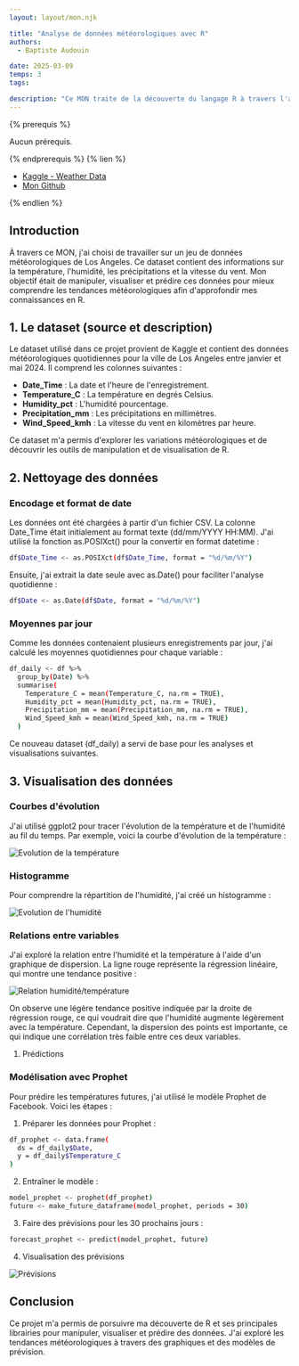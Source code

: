 ```yaml
---
layout: layout/mon.njk

title: "Analyse de données météorologiques avec R"
authors:
  - Baptiste Audouin

date: 2025-03-09
temps: 3
tags:

description: "Ce MON traite de la découverte du langage R à travers l'analyse de données météorologiques."
---
```


{% prerequis %}

Aucun prérequis.

{% endprerequis %}
{% lien %}

- [Kaggle - Weather Data](https://www.kaggle.com/datasets/prasad22/weather-data/data)
- [Mon Github](https://github.com/baptiste7905/MON3.2)

{% endlien %}


## Introduction

À travers ce MON, j'ai choisi de travailler sur un jeu de données météorologiques de Los Angeles. Ce dataset contient des informations sur la température, l'humidité, les précipitations et la vitesse du vent. Mon objectif était de manipuler, visualiser et prédire ces données pour mieux comprendre les tendances météorologiques afin d'approfondir mes connaissances en R.

## 1. Le dataset (source et description)

Le dataset utilisé dans ce projet provient de Kaggle et contient des données météorologiques quotidiennes pour la ville de Los Angeles entre janvier et mai 2024. Il comprend les colonnes suivantes :

- **Date_Time** : La date et l'heure de l'enregistrement.
- **Temperature_C** : La température en degrés Celsius.
- **Humidity_pct** : L'humidité pourcentage.
- **Precipitation_mm** : Les précipitations en millimètres.
- **Wind_Speed_kmh** : La vitesse du vent en kilomètres par heure.

Ce dataset m'a permis d'explorer les variations météorologiques et de découvrir les outils de manipulation et de visualisation de R.

## 2. Nettoyage des données

### Encodage et format de date

Les données ont été chargées à partir d'un fichier CSV. La colonne Date_Time était initialement au format texte (dd/mm/YYYY HH:MM). J'ai utilisé la fonction as.POSIXct() pour la convertir en format datetime :

````bash
df$Date_Time <- as.POSIXct(df$Date_Time, format = "%d/%m/%Y")
````

Ensuite, j'ai extrait la date seule avec as.Date() pour faciliter l'analyse quotidienne :

```bash
df$Date <- as.Date(df$Date, format = "%d/%m/%Y")
```

### Moyennes par jour

Comme les données contenaient plusieurs enregistrements par jour, j'ai calculé les moyennes quotidiennes pour chaque variable :

```bash
df_daily <- df %>%
  group_by(Date) %>%
  summarise(
    Temperature_C = mean(Temperature_C, na.rm = TRUE),
    Humidity_pct = mean(Humidity_pct, na.rm = TRUE),
    Precipitation_mm = mean(Precipitation_mm, na.rm = TRUE),
    Wind_Speed_kmh = mean(Wind_Speed_kmh, na.rm = TRUE)
  )
```
Ce nouveau dataset (df_daily) a servi de base pour les analyses et visualisations suivantes.

##  3. Visualisation des données

### Courbes d'évolution

J'ai utilisé ggplot2 pour tracer l'évolution de la température et de l'humidité au fil du temps. Par exemple, voici la courbe d'évolution de la température :

![Evolution de la température](./image/evolution_temp.png)

### Histogramme

Pour comprendre la répartition de l'humidité, j'ai créé un histogramme :

![Evolution de l'humidité](./image/evolution_humidite.png)

### Relations entre variables

J'ai exploré la relation entre l'humidité et la température à l'aide d'un graphique de dispersion. La ligne rouge représente la régression linéaire, qui montre une tendance positive :

![Relation humidité/température](./image/relation_humidite_temp.png)

On observe une légère tendance positive indiquée par la droite de régression rouge, ce qui voudrait dire que l'humidité augmente légèrement avec la température. Cependant, la dispersion des points est importante, ce qui indique une corrélation très faible entre ces deux variables.

1. Prédictions

### Modélisation avec Prophet

Pour prédire les températures futures, j'ai utilisé le modèle Prophet de Facebook. Voici les étapes :

1. Préparer les données pour Prophet :

```bash
df_prophet <- data.frame(
  ds = df_daily$Date,
  y = df_daily$Temperature_C
)
```

2. Entraîner le modèle :

```bash
model_prophet <- prophet(df_prophet)
future <- make_future_dataframe(model_prophet, periods = 30)
```

3. Faire des prévisions pour les 30 prochains jours :

```bash
forecast_prophet <- predict(model_prophet, future)
```

4. Visualisation des prévisions

![Prévisions](./image/prev_temp.png)

## Conclusion

Ce projet m'a permis de porsuivre ma découverte de R et ses principales librairies pour manipuler, visualiser et prédire des données. J'ai exploré les tendances météorologiques à travers des graphiques et des modèles de prévision.

